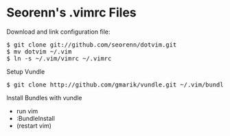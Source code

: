 Seorenn's .vimrc Files
======================

Download and link configuration file: 
<pre>
$ git clone git://github.com/seorenn/dotvim.git
$ mv dotvim ~/.vim
$ ln -s ~/.vim/vimrc ~/.vimrc
</pre>

Setup Vundle
<pre>
$ git clone http://github.com/gmarik/vundle.git ~/.vim/bundle/vundle
</pre>

Install Bundles with vundle
* run vim
* :BundleInstall
* (restart vim)

